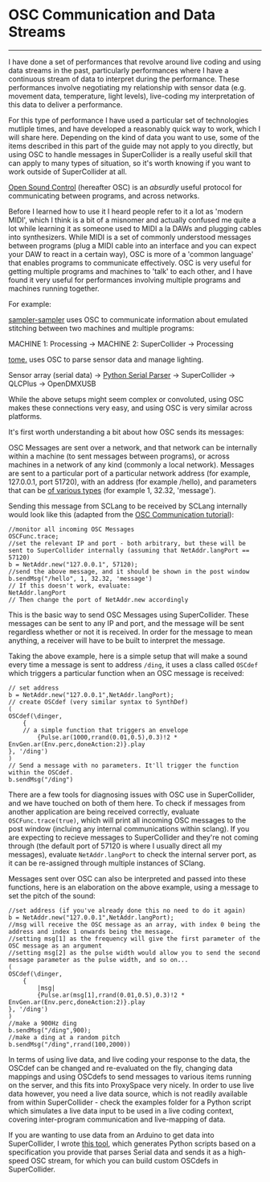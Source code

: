 # OSC Communication and Data Streams

--------------

I have done a set of performances that revolve around live coding and using data streams in the past, particularly performances where I have a continuous stream of data to interpret during the performance. These performances involve negotiating my relationship with sensor data (e.g. movement data, temperature, light levels), live-coding my interpretation of this data to deliver a performance.

For this type of performance I have used a particular set of technologies mutliple times, and have developed a reasonably quick way to work, which I will share here. Depending on the kind of data you want to use, some of the items described in this part of the guide may not apply to you directly, but using OSC to handle messages in SuperCollider is a really useful skill that can apply to many types of situation, so it's worth knowing if you want to work outside of SuperCollider at all.

[Open Sound Control](http://opensoundcontrol.org/introduction-osc) (hereafter OSC) is an _absurdly_ useful protocol for communicating between programs, and across networks.

Before I learned how to use it I heard people refer to it a lot as 'modern MIDI', which I think is a bit of a misnomer and actually confused me quite a lot while learning it as someone used to MIDI a la DAWs and plugging cables into synthesizers. While MIDI is a set of commonly understood messages between programs (plug a MIDI cable into an interface and you can expect your DAW to react in a certain way), OSC is more of a 'common language' that enables programs to communicate effectively. OSC is very useful for getting multiple programs and machines to 'talk' to each other, and I have found it very useful for performances involving multiple programs and machines running together.

For example:

[sampler-sampler](https://www.youtube.com/watch?v=dY6oSwoRRho) uses OSC to communicate information about emulated stitching between two machines and multiple programs:

MACHINE 1: Processing -> MACHINE 2: SuperCollider -> Processing

[tome.](http://www.charliedearnley.com/portfolio/tome/) uses OSC to parse sensor data and manage lighting.

Sensor array (serial data) -> [Python Serial Parser](https://github.com/theseanco/python-SerialToOSC) -> SuperCollider -> QLCPlus -> OpenDMXUSB

While the above setups might seem complex or convoluted, using OSC makes these connections very easy, and using OSC is very similar across platforms.

It's first worth understanding a bit about how OSC sends its messages:

OSC Messages are sent over a network, and that network can be internally within a machine (to sent messages between programs), or across machines in a network of any kind (commonly a local network). Messages are sent to a particular port of a particular network address (for example, 127.0.0.1, port 51720), with an address (for example /hello), and parameters that can be [of various types](http://opensoundcontrol.org/spec-1_0) (for example 1, 32.32, 'message').

Sending this message from SCLang to be received by SCLang internally would look like this (adapted from the [OSC Communication tutorial](http://doc.sccode.org/Guides/OSC_communication.html)):

```supercollider
//monitor all incoming OSC Messages
OSCFunc.trace;
//set the relevant IP and port - both arbitrary, but these will be sent to SuperCollider internally (assuming that NetAddr.langPort == 57120)
b = NetAddr.new("127.0.0.1", 57120);
//send the above message, and it should be shown in the post window
b.sendMsg("/hello", 1, 32.32, 'message')
// If this doesn't work, evaluate:
NetAddr.langPort
// Then change the port of NetAddr.new accordingly
```

This is the basic way to send OSC Messages using SuperCollider. These messages can be sent to any IP and port, and the message will be sent regardless whether or not it is received. In order for the message to mean anything, a receiver will have to be built to interpret the message.

Taking the above example, here is a simple setup that will make a sound every time a message is sent to address `/ding`, it uses a class called `OSCdef` which triggers a particular function when an OSC message is received:

```supercollider
// set address
b = NetAddr.new("127.0.0.1",NetAddr.langPort);
// create OSCdef (very similar syntax to SynthDef)
(
OSCdef(\dinger,
	{
    // a simple function that triggers an envelope
		{Pulse.ar(1000,rrand(0.01,0.5),0.3)!2 * EnvGen.ar(Env.perc,doneAction:2)}.play
}, '/ding')
)
// Send a message with no parameters. It'll trigger the function within the OSCdef.
b.sendMsg("/ding")
```

There are a few tools for diagnosing issues with OSC use in SuperCollider, and we have touched on both of them here. To check if messages from another application are being received correctly, evaluate `OSCFunc.trace(true)`, which will print all incoming OSC messages to the post window (incluing any internal communications within sclang). If you are expecting to recieve messages to SuperCollider and they're not coming through (the default port of 57120 is where I usually direct all my messages), evaluate `NetAddr.langPort` to check the internal server port, as it can be re-assigned through multiple instances of SClang.

Messages sent over OSC can also be interpreted and passed into these functions, here is an elaboration on the above example, using a message to set the pitch of the sound:

```supercollider
//set address (if you've already done this no need to do it again)
b = NetAddr.new("127.0.0.1",NetAddr.langPort);
//msg will receive the OSC message as an array, with index 0 being the address and index 1 onwards being the message.
//setting msg[1] as the frequency will give the first parameter of the OSC message as an argument
//setting msg[2] as the pulse width would allow you to send the second message parameter as the pulse width, and so on...
(
OSCdef(\dinger,
	{
		|msg|
		{Pulse.ar(msg[1],rrand(0.01,0.5),0.3)!2 * EnvGen.ar(Env.perc,doneAction:2)}.play
}, '/ding')
)
//make a 900Hz ding
b.sendMsg("/ding",900);
//make a ding at a random pitch
b.sendMsg("/ding",rrand(100,2000))
```

In terms of using live data, and live coding your response to the data, the OSCdef can be changed and re-evaluated on the fly, changing data mappings and using OSCdefs to send messages to various items running on the server, and this fits into ProxySpace very nicely. In order to use live data however, you need a live data source, which is not readily available from within SuperCollider - check the examples folder for a Python script which simulates a live data input to be used in a live coding context, covering inter-program communication and live-mapping of data.

If you are wanting to use data from an Arduino to get data into SuperCollider, I wrote [this tool](https://github.com/theseanco/python-SerialToOSC), which generates Python scripts based on a specification you provide that parses Serial data and sends it as a high-speed OSC stream, for which you can build custom OSCdefs in SuperCollider.
